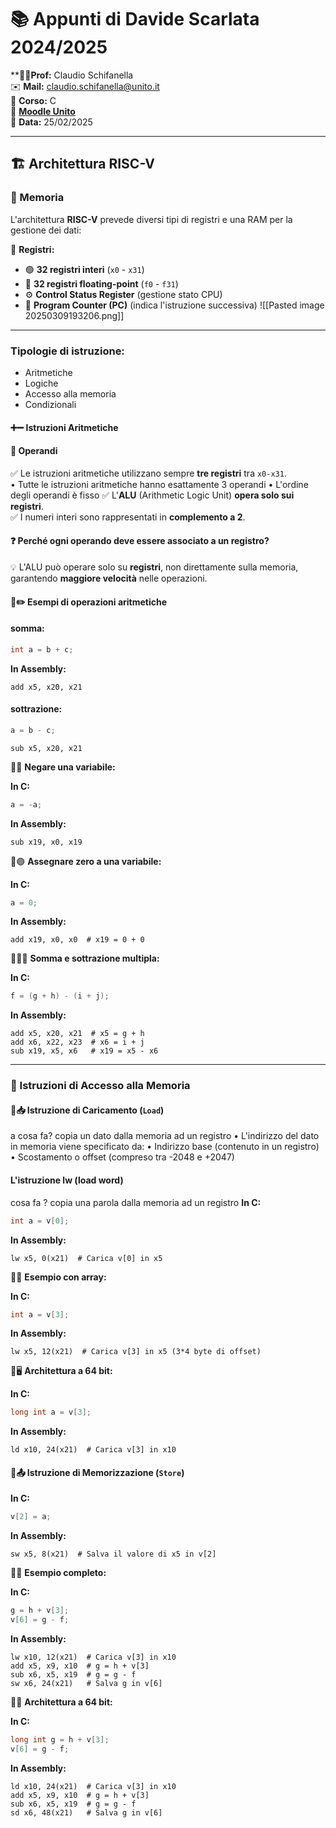# 📚 Appunti di Davide Scarlata 2024/2025

**👨‍🏫**Prof:** Claudio Schifanella  
✉️ **Mail:** [claudio.schifanella@unito.it](mailto:claudio.schifanella@unito.it)  
📌 **Corso:** C  
🔗 **[Moodle Unito](https://informatica.i-learn.unito.it/course/view.php?id=3106)**  
📅 **Data:** 25/02/2025

---

## 🏗️ Architettura RISC-V

### 🧠 Memoria

L'architettura **RISC-V** prevede diversi tipi di registri e una RAM per la gestione dei dati:

📌 **Registri:**

- 🟢 **32 registri interi** (`x0` - `x31`)
- 🔵 **32 registri floating-point** (`f0` - `f31`)
- ⚙️ **Control Status Register** (gestione stato CPU)
- 🎯 **Program Counter (PC)** (indica l'istruzione successiva)
![[Pasted image 20250309193206.png]]

--- 
### Tipologie di istruzione:
- Aritmetiche 
- Logiche 
- Accesso alla memoria 
- Condizionali
#### ➕➖ Istruzioni Aritmetiche

#### 📌 Operandi

✅ Le istruzioni aritmetiche utilizzano sempre **tre registri** tra `x0-x31`.  
• Tutte le istruzioni aritmetiche hanno esattamente 3 operandi
• L'ordine degli operandi è fisso
✅ L'**ALU** (Arithmetic Logic Unit) **opera solo sui registri**.  
✅ I numeri interi sono rappresentati in **complemento a 2**.

#### ❓ Perché ogni operando deve essere associato a un registro?

💡 L'ALU può operare solo su **registri**, non direttamente sulla memoria, garantendo **maggiore velocità** nelle operazioni.

#### 📍✏️ Esempi di operazioni aritmetiche 

#### **somma:**

```c
int a = b + c;
```

**In Assembly:**

```assembly
add x5, x20, x21  
```

#### sottrazione:
```c
a = b - c;
```

```assembly
sub x5, x20, x21  
```
📍➖ **Negare una variabile:**

**In C:**

```c
a = -a;
```

**In Assembly:**

```assembly
sub x19, x0, x19 
```

📍🟢 **Assegnare zero a una variabile:**

**In C:**

```c
a = 0;
```

**In Assembly:**

```assembly
add x19, x0, x0  # x19 = 0 + 0
```

📍➕➖ **Somma e sottrazione multipla:**

**In C:**

```c
f = (g + h) - (i + j);
```

**In Assembly:**

```assembly
add x5, x20, x21  # x5 = g + h
add x6, x22, x23  # x6 = i + j
sub x19, x5, x6   # x19 = x5 - x6
```

---

### 💾 Istruzioni di Accesso alla Memoria

#### 📍📥 Istruzione di Caricamento (`Load`)
a cosa fa? copia un dato dalla memoria ad un registro
• L'indirizzo del dato in memoria viene specificato da: 
• Indirizzo base (contenuto in un registro) 
• Scostamento o offset (compreso tra -2048 e +2047)

#### L'istruzione lw (load word) 
cosa fa ? copia una parola dalla memoria ad un registro
**In C:**

```c
int a = v[0];
```

**In Assembly:**

```assembly
lw x5, 0(x21)  # Carica v[0] in x5
```

📍📂 **Esempio con array:**

**In C:**

```c
int a = v[3];
```

**In Assembly:**

```assembly
lw x5, 12(x21)  # Carica v[3] in x5 (3*4 byte di offset)
```

📍🖥️ **Architettura a 64 bit:**

**In C:**

```c
long int a = v[3];
```

**In Assembly:**

```assembly
ld x10, 24(x21)  # Carica v[3] in x10
```

#### 📍📤 Istruzione di Memorizzazione (`Store`)

**In C:**

```c
v[2] = a;
```

**In Assembly:**

```assembly
sw x5, 8(x21)  # Salva il valore di x5 in v[2]
```

📍🔄 **Esempio completo:**

**In C:**

```c
g = h + v[3];
v[6] = g - f;
```

**In Assembly:**

```assembly
lw x10, 12(x21)  # Carica v[3] in x10
add x5, x9, x10  # g = h + v[3]
sub x6, x5, x19  # g = g - f
sw x6, 24(x21)   # Salva g in v[6]
```

📍💾 **Architettura a 64 bit:**

**In C:**

```c
long int g = h + v[3];
v[6] = g - f;
```

**In Assembly:**

```assembly
ld x10, 24(x21)  # Carica v[3] in x10
add x5, x9, x10  # g = h + v[3]
sub x6, x5, x19  # g = g - f
sd x6, 48(x21)   # Salva g in v[6]
```